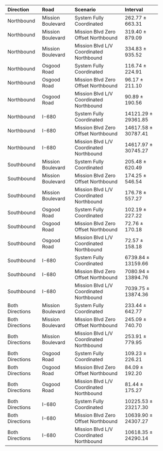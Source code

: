 | Direction       | Road              | Scenario                                | Interval            |
|:----------------|:------------------|:----------------------------------------|:--------------------|
| Northbound      | Mission Boulevard | System Fully Coordinated                | 262.77 ± 663.31     |
| Northbound      | Mission Boulevard | Mission Blvd Zero Offset Northbound     | 319.40 ± 879.09     |
| Northbound      | Mission Boulevard | Mission Blvd L/V Coordinated Northbound | 334.83 ± 935.52     |
| Northbound      | Osgood Road       | System Fully Coordinated                | 116.74 ± 224.91     |
| Northbound      | Osgood Road       | Mission Blvd Zero Offset Northbound     | 96.17 ± 211.10      |
| Northbound      | Osgood Road       | Mission Blvd L/V Coordinated Northbound | 90.89 ± 190.56      |
| Northbound      | I-680             | System Fully Coordinated                | 14121.29 ± 29361.85 |
| Northbound      | I-680             | Mission Blvd Zero Offset Northbound     | 14617.58 ± 30787.41 |
| Northbound      | I-680             | Mission Blvd L/V Coordinated Northbound | 14617.97 ± 30745.27 |
| Southbound      | Mission Boulevard | System Fully Coordinated                | 205.48 ± 620.49     |
| Southbound      | Mission Boulevard | Mission Blvd Zero Offset Northbound     | 174.25 ± 546.54     |
| Southbound      | Mission Boulevard | Mission Blvd L/V Coordinated Northbound | 176.78 ± 557.27     |
| Southbound      | Osgood Road       | System Fully Coordinated                | 102.19 ± 227.22     |
| Southbound      | Osgood Road       | Mission Blvd Zero Offset Northbound     | 72.76 ± 170.18      |
| Southbound      | Osgood Road       | Mission Blvd L/V Coordinated Northbound | 72.57 ± 158.18      |
| Southbound      | I-680             | System Fully Coordinated                | 6739.84 ± 13159.66  |
| Southbound      | I-680             | Mission Blvd Zero Offset Northbound     | 7080.94 ± 13894.76  |
| Southbound      | I-680             | Mission Blvd L/V Coordinated Northbound | 7039.75 ± 13874.36  |
| Both Directions | Mission Boulevard | System Fully Coordinated                | 233.44 ± 642.77     |
| Both Directions | Mission Boulevard | Mission Blvd Zero Offset Northbound     | 245.09 ± 740.70     |
| Both Directions | Mission Boulevard | Mission Blvd L/V Coordinated Northbound | 253.91 ± 779.95     |
| Both Directions | Osgood Road       | System Fully Coordinated                | 109.23 ± 226.21     |
| Both Directions | Osgood Road       | Mission Blvd Zero Offset Northbound     | 84.09 ± 192.20      |
| Both Directions | Osgood Road       | Mission Blvd L/V Coordinated Northbound | 81.44 ± 175.27      |
| Both Directions | I-680             | System Fully Coordinated                | 10225.53 ± 23217.30 |
| Both Directions | I-680             | Mission Blvd Zero Offset Northbound     | 10639.90 ± 24307.27 |
| Both Directions | I-680             | Mission Blvd L/V Coordinated Northbound | 10618.35 ± 24290.14 |